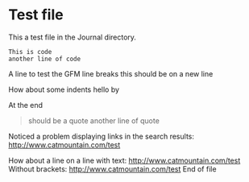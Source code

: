 # Test file
This a test file in the Journal directory.
```
This is code
another line of code
```

A line to test the GFM line breaks
this should be on a new line

How about some indents
    hello
    by

At the end

> should be a quote
> another line of quote

Noticed a problem displaying links in the search results:
<http://www.catmountain.com/test>

How about a line on a line with text: <http://www.catmountain.com/test>
Without brackets: http://www.catmountain.com/test
End of file

